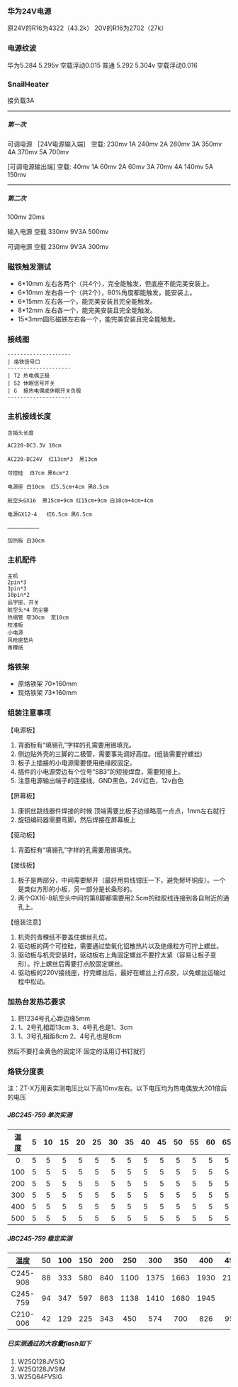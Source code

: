 ### 华为24V电源
原24V的R16为4322（43.2k）
20V的R16为2702（27k）

### 电源纹波
华为5.284  5.295v  空载浮动0.015
普通 5.292 5.304v  空载浮动0.016


### SnailHeater
接负载3A

---
##### 第一次
可调电源
［24V电源输入端］
空载: 230mv
1A 240mv
2A 280mv
3A 350mv
4A 370mv
5A 700mv

[可调电源输出端]
空载: 40mv
1A 60mv
2A 60mv
3A 70mv
4A 140mv
5A 150mv

---
##### 第二次
100mv  20ms

输入电源
空载 330mv
9V3A 500mv

可调电源
空载 230mv
9V3A  300mv


### 磁铁触发测试
* 6*10mm 左右各两个（共4个），完全能触发，但底座不能完美安装上。
* 6*10mm 左右各一个（共2个），80%角度都能触发，能安装上。
* 6*15mm 左右各一个，能完美安装且完全能触发。
* 8*12mm 左右各一个，能完美安装且完全能触发。
* 15*3mm圆形磁铁左右各一个，能完美安装且完全能触发。

### 接线图
```
--------------------
| 烙铁信号口      
--------------------
| T2 热电偶正极   
| S2 休眠信号开关      
| G  接热电偶或休眠开关负极
--------------------
```


### 主机接线长度
```
含插头长度

AC220-DC3.3V 10cm

AC220-DC24V  红13cm*3  黑13cm

可控硅  白7cm 黑6cm*2

电源座 白10cm  红5.5cm+4cm 黑8.5cm

航空头GX16  黑15cm+9cm 红15cm+9cm 白10cm+4cm+4cm

电源GX12-4   红6.5cm 黑6.5cm

…………………………

加热板 白30cm

```


### 主机配件
```
主机
2pin*3
3pin*3
10pin*2
品字座、开关
航空头*4 防尘塞
热缩管 窄30cm  宽10cm
校准板
小电源
风枪座垫片
青稞纸
```

### 烙铁架
* 原烙铁架 70*160mm
* 现烙铁架 73*160mm

### 组装注意事项
【电源板】
1. 背面标有“填锡孔”字样的孔需要用锡填充。
2. 侧边贴外壳的三脚的二极管，需要事先调好高度。(组装需要拧螺丝)
3. 板子上插接的小电源需要使用绝缘胶固定。
4. 插件的小电源旁边有个位号“SB3”的短接焊盘，需要短接上。
5. 注意电源输出端子的连接线，GND黑色，24V红色，12v白色

【屏幕板】
1. 康铜丝跳线器件焊接的时候 顶端需要比板子边缘略高一点点，1mm左右就行
2. 旋钮编码器需要弯脚，然后焊接在屏幕板上

【驱动板】
1. 背面标有“填锡孔”字样的孔需要用锡填充。

【接线板】
1. 板子是两部分，中间需要掰开（最好用剪线钳压一下，避免掰坏铜皮）。一个是类似方形的小板，另一部分是长条形的。
2. 两个GX16-8航空头中间的第8脚都需要用2.5cm的硅胶线连接到各自附近的通孔上。

【组装注意】
1. 机壳的青稞纸不要盖住螺丝孔位。
2. 驱动板的两个可控硅，需要通过垫氧化铝散热片以及绝缘粒方可拧上螺丝。
3. 驱动板与机壳安装时，驱动板右上角固定螺丝不要拧太紧（容易让板子变形）。拧上螺丝后需要打点胶固定螺丝。
4. 驱动板的220V接线座，拧完螺丝后，最好在螺丝上打点胶，以免螺丝运输过程中松动。


### 加热台发热芯要求
1. 把1234号孔心距边缘5mm
2. 1、2号孔相距13cm  3、4号孔也是1、3cm
3. 1、3号孔相距8cm  2、4号孔也是8cm

然后不要打金黄色的固定环  固定的话用订书钉就行



### 烙铁分度表
注：ZT-X万用表实测电压比以下高10mv左右。以下电压均为热电偶放大201倍后的电压
##### JBC245-759 单次实测
温度 | 5 | 10 | 15 | 20 | 25 | 30 | 35 | 40 | 45 | 50 | 55 | 60 | 65 | 70 | 75 | 80 | 85 | 90 | 95 | 100
:-: | :-: | :-: | :-: | :-: | :-: | :-: | :-: | :-: | :-: | :-: | :-: | :-: | :-: | :-: | :-: | :-: | :-: | :-: | :-: | :-:
0 | 5 | 5 | 5 | 5 | 5 | 5 | 5 | 5 | 5 | 5 | 5 | 5 | 5 | 5 | 5 | 5 | 5 | 5 | 5 | 5
100 | 5 | 5 | 5 | 5 | 5 | 5 | 5 | 5 | 5 | 5 | 5 | 5 | 5 | 5 | 5 | 5 | 5 | 5 | 5 | 5
200 | 5 | 5 | 5 | 5 | 5 | 5 | 5 | 5 | 5 | 5 | 5 | 5 | 5 | 5 | 5 | 5 | 5 | 5 | 5 | 5
300 | 5 | 5 | 5 | 5 | 5 | 5 | 5 | 5 | 5 | 5 | 5 | 5 | 5 | 5 | 5 | 5 | 5 | 5 | 5 | 5
400 | 5 | 5 | 5 | 5 | 5 | 5 | 5 | 5 | 5 | 5 | 5 | 5 | 5 | 5 | 5 | 5 | 5 | 5 | 5 | 5
500 | 5 | 5 | 5 | 5 | 5 | 5 | 5 | 5 | 5 | 5 | 5 | 5 | 5 | 5 | 5 | 5 | 5 | 5 | 5 | 5


##### JBC245-759 稳定实测
温度 | 50 | 100 | 150 | 200 | 250 | 300 | 350 | 400 | 450
:-: | :-: | :-: | :-: | :-: | :-: | :-: | :-: | :-: | :-: 
C245-908 | 88 | 333 | 580 | 840 | 1100 | 1375 | 1663 | 1930 | 2160
C245-759 | 94 | 347 | 597 | 863 | 1138 | 1410 | 1680 | 1945 | 
C210-006 | 42 | 129 | 225 | 343 | 450 | 574 | 700 | 826 | 959

##### 已实测通过的大容量flash如下
1. W25Q128JVSIQ
2. W25Q128JVSIM
3. W25Q64FVSIG
